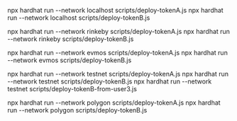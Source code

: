 npx hardhat run --network localhost scripts/deploy-tokenA.js
npx hardhat run --network localhost scripts/deploy-tokenB.js

npx hardhat run --network rinkeby scripts/deploy-tokenA.js
npx hardhat run --network rinkeby scripts/deploy-tokenB.js

npx hardhat run --network evmos scripts/deploy-tokenA.js
npx hardhat run --network evmos scripts/deploy-tokenB.js

npx hardhat run --network testnet scripts/deploy-tokenA.js
npx hardhat run --network testnet scripts/deploy-tokenB.js
npx hardhat run --network testnet scripts/deploy-tokenB-from-user3.js

npx hardhat run --network polygon scripts/deploy-tokenA.js
npx hardhat run --network polygon scripts/deploy-tokenB.js

